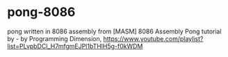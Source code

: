 # pong-8086
pong written in 8086 assembly from [MASM] 8086 Assembly Pong tutorial by  -  by Programming Dimension, https://www.youtube.com/playlist?list=PLvpbDCl_H7mfgmEJPl1bTHlH5g-f0kWDM
